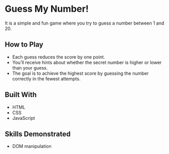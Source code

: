 # Guess My Number!

It is a simple and fun game where you try to guess a number between 1 and 20.

## How to Play
- Each guess reduces the score by one point.
- You'll receive hints about whether the secret number is higher or lower than your guess.
- The goal is to achieve the highest score by guessing the number correctly in the fewest attempts.

## Built With
- HTML
- CSS
- JavaScript

## Skills Demonstrated
- DOM manipulation
